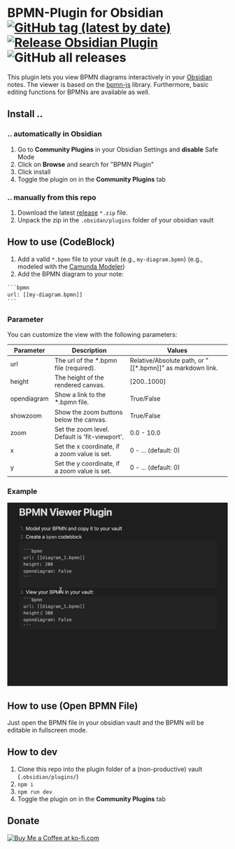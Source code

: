 # BPMN-Plugin for Obsidian [![GitHub tag (latest by date)](https://img.shields.io/github/v/tag/joleaf/obsidian-bpmn-plugin)](https://github.com/joleaf/obsidian-bpmn-plugin/releases) [![Release Obsidian Plugin](https://github.com/joleaf/obsidian-bpmn-plugin/actions/workflows/release.yml/badge.svg)](https://github.com/joleaf/obsidian-bpmn-plugin/actions/workflows/release.yml) ![GitHub all releases](https://img.shields.io/github/downloads/joleaf/obsidian-bpmn-plugin/total)

This plugin lets you view BPMN diagrams interactively in your [Obsidian](https://www.obsidian.md) notes.
The viewer is based on the [bpmn-js](https://github.com/bpmn-io/bpmn-js) library.
Furthermore, basic editing functions for BPMNs are available as well.

## Install ..

### .. automatically in Obsidian

1. Go to **Community Plugins** in your Obsidian Settings and **disable** Safe Mode
2. Click on **Browse** and search for "BPMN Plugin"
3. Click install
4. Toggle the plugin on in the **Community Plugins** tab

### .. manually from this repo

1. Download the latest [release](https://github.com/joleaf/obsidian-bpmn-plugin/releases) `*.zip` file.
2. Unpack the zip in the `.obsidan/plugins` folder of your obsidian vault

## How to use (CodeBlock)

1. Add a valid `*.bpmn` file to your vault (e.g., `my-diagram.bpmn`) (e.g., modeled with
   the [Camunda Modeler](https://camunda.com/de/download/modeler/))
2. Add the BPMN diagram to your note:

````
```bpmn
url: [[my-diagram.bpmn]]
```
````

### Parameter

You can customize the view with the following parameters:

| Parameter   | Description                                    | Values                                                    |
|-------------|------------------------------------------------|-----------------------------------------------------------|
| url         | The url of the *.bpmn file (required).         | Relative/Absolute path, or "[[*.bpmn]]" as markdown link. |
| height      | The height of the rendered canvas.             | [200..1000]                                               |
| opendiagram | Show a link to the *.bpmn file.                | True/False                                                |
| showzoom    | Show the zoom buttons below the canvas.        | True/False                                                |
| zoom        | Set the zoom level. Default is 'fit-viewport'. | 0.0 - 10.0                                                |
| x           | Set the x coordinate, if a zoom value is set.  | 0 - ... (default: 0)                                      |
| y           | Set the y coordinate, if a zoom value is set.  | 0 - ... (default: 0)                                      |

### Example

![Example](example/bpmn-plugin.gif)

## How to use (Open BPMN File)

Just open the BPMN file in your obsidian vault and the BPMN will be editable in fullscreen mode.

## How to dev

1. Clone this repo into the plugin folder of a (non-productive) vault (`.obsidian/plugins/`)
2. `npm i`
3. `npm run dev`
4. Toggle the plugin on in the **Community Plugins** tab

## Donate

<a href='https://ko-fi.com/joleaf' target='_blank'><img height='35' style='border:0px;height:46px;' src='https://az743702.vo.msecnd.net/cdn/kofi3.png?v=0' border='0' alt='Buy Me a Coffee at ko-fi.com' />
